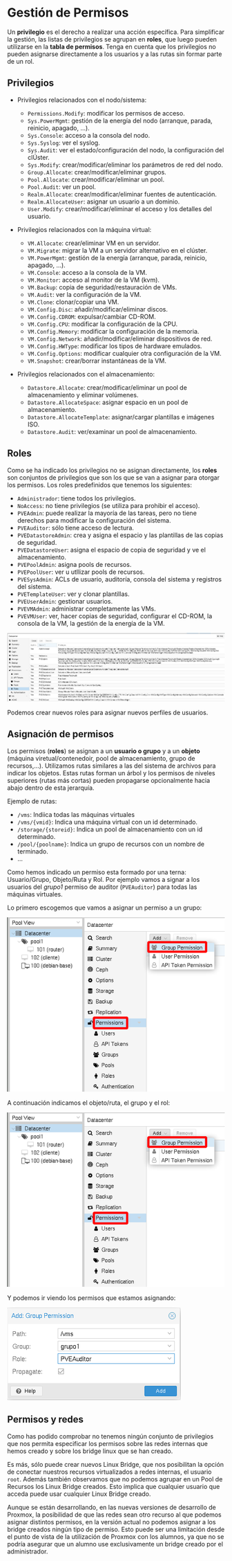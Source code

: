 # Gestión de Permisos

Un **privilegio** es el derecho a realizar una acción específica. Para simplificar la gestión, las listas de privilegios se agrupan en **roles**, que luego pueden utilizarse en la **tabla de permisos**. Tenga en cuenta que los privilegios no pueden asignarse directamente a los usuarios y a las rutas sin formar parte de un rol.

## Privilegios

* Privilegios relacionados con el nodo/sistema:

    * `Permissions.Modify`: modificar los permisos de acceso.
    * `Sys.PowerMgmt`: gestión de la energía del nodo (arranque, parada, reinicio, apagado, ...).
    * `Sys.Console`: acceso a la consola del nodo.
    * `Sys.Syslog`: ver el syslog.
    * `Sys.Audit`: ver el estado/configuración del nodo, la configuración del clÚster.
    * `Sys.Modify`: crear/modificar/eliminar los parámetros de red del nodo.
    * `Group.Allocate`: crear/modificar/eliminar grupos.
    * `Pool.Allocate`: crear/modificar/eliminar un pool.
    * `Pool.Audit`: ver un pool.
    * `Realm.Allocate`: crear/modificar/eliminar fuentes de autenticación.
    * `Realm.AllocateUser`: asignar un usuario a un dominio.
    * `User.Modify`: crear/modificar/eliminar el acceso y los detalles del usuario.

* Privilegios relacionados con la máquina virtual:

    * `VM.Allocate`: crear/eliminar VM en un servidor.
    * `VM.Migrate`: migrar la VM a un servidor alternativo en el clúster.
    * `VM.PowerMgmt`: gestión de la energía (arranque, parada, reinicio, apagado, ...).
    * `VM.Console`: acceso a la consola de la VM.
    * `VM.Monitor`: acceso al monitor de la VM (kvm).
    * `VM.Backup`: copia de seguridad/restauración de VMs.
    * `VM.Audit`: ver la configuración de la VM.
    * `VM.Clone`: clonar/copiar una VM.
    * `VM.Config.Disc`: añadir/modificar/eliminar discos.
    * `VM.Config.CDROM`: expulsar/cambiar CD-ROM.
    * `VM.Config.CPU`: modificar la configuración de la CPU.
    * `VM.Config.Memory`: modificar la configuración de la memoria.
    * `VM.Config.Network`: añadir/modificar/eliminar dispositivos de red.
    * `VM.Config.HWType`: modificar los tipos de hardware emulados.
    * `VM.Config.Options`: modificar cualquier otra configuración de la VM.
    * `VM.Snapshot`: crear/borrar instantáneas de la VM.

* Privilegios relacionados con el almacenamiento:

    * `Datastore.Allocate`: crear/modificar/eliminar un pool de almacenamiento y eliminar volúmenes.
    * `Datastore.AllocateSpace`: asignar espacio en un pool de almacenamiento.
    * `Datastore.AllocateTemplate`: asignar/cargar plantillas e imágenes ISO.
    * `Datastore.Audit`: ver/examinar un pool de almacenamiento.

## Roles

Como se ha indicado los privilegios no se asignan directamente, los **roles** son conjuntos de privilegios que son los que se van a asignar para otorgar los permisos. Los roles predefinidos que tenemos los siguientes:

* `Administrador`: tiene todos los privilegios.
* `NoAccess`: no tiene privilegios (se utiliza para prohibir el acceso).
* `PVEAdmin`: puede realizar la mayoría de las tareas, pero no tiene derechos para modificar la configuración del sistema.
* `PVEAuditor`: sólo tiene acceso de lectura.
* `PVEDatastoreAdmin`: crea y asigna el espacio y las plantillas de las copias de seguridad.
* `PVEDatastoreUser`: asigna el espacio de copia de seguridad y ve el almacenamiento.
* `PVEPoolAdmin`: asigna pools de recursos.
* `PVEPoolUser`: ver u utllizar pools de recursos.
* `PVESysAdmin`: ACLs de usuario, auditoría, consola del sistema y registros del sistema.
* `PVETemplateUser`: ver y clonar plantillas.
* `PVEUserAdmin`: gestionar usuarios.
* `PVEVMAdmin`: administrar completamente las VMs.
* `PVEVMUser`: ver, hacer copias de seguridad, configurar el CD-ROM, la consola de la VM, la gestión de la energía de la VM.

![usuarios](img/usuario10.png)

Podemos crear nuevos roles para asignar nuevos perfiles de usuarios.

## Asignación de permisos

Los permisos (**roles**) se asignan a un **usuario o grupo** y a un **objeto** (máquina viretual/contenedoir, pool de almacenamiento, grupo de recursos,...). Utilizamos rutas similares a las del sistema de archivos para indicar los objetos. Estas rutas forman un árbol y los permisos de niveles superiores (rutas más cortas) pueden propagarse opcionalmente hacia abajo dentro de esta jerarquía.

Ejemplo de rutas:

* `/vms`: Indiica todas las máquinas virtuales
* `/vms/{vmid}`: Indica una máquina virtual con un id determinado.
* `/storage/{storeid}`: Indica un pool de almacenamiento con un id determinado.
* `/pool/{poolname}`: Indica un grupo de recursos con un nombre de terminado.
* ...

Como hemos indicado un permiso esta formado por una terna: Usuario/Grupo, Objeto/Ruta y Rol. Por ejemplo vamos a signar a los usuarios del *grupo1* permiso de auditor (`PVEAuditor`) para todas las máquinas virtuales.

Lo primero escogemos que vamos a asignar un permiso a un grupo:

![usuarios](img/usuario11.png)

A continuación indicamos el objeto/ruta, el grupo y el rol:

![usuarios](img/usuario11.png)

Y podemos ir viendo los permisos que estamos asignando:

![usuarios](img/usuario12.png)


## Permisos y redes

Como has podido comprobar no tenemos ningún conjunto de privilegios que nos permita especificar los permisos sobre las redes internas que hemos creado y sobre los bridge linux que se han creado.

Es más, sólo puede crear nuevos Linux Bridge, que nos posibilitan la opción de conectar nuestros recursos virtualizados a redes internas, el usuario `root`. Además también observamos que no podemos agrupar en un Pool de Recursos los Linux Bridge creados. Esto implica que cualquier usuario que acceda puede usar cualquier Linux Bridge creado.

Aunque se están desarrollando, en las nuevas versiones de desarrollo de Proxmox, la posibilidad de que las redes sean otro recurso al que podemos asignar distintos permisos, en la versión actual no podemos asignar a los bridge creados ningún tipo de permiso. Esto puede ser una limitación desde el punto de vista de la utilización de Proxmox con los alumnos, ya que no se podría asegurar que un alumno use exclusivamente un bridge creado por el administrador.
